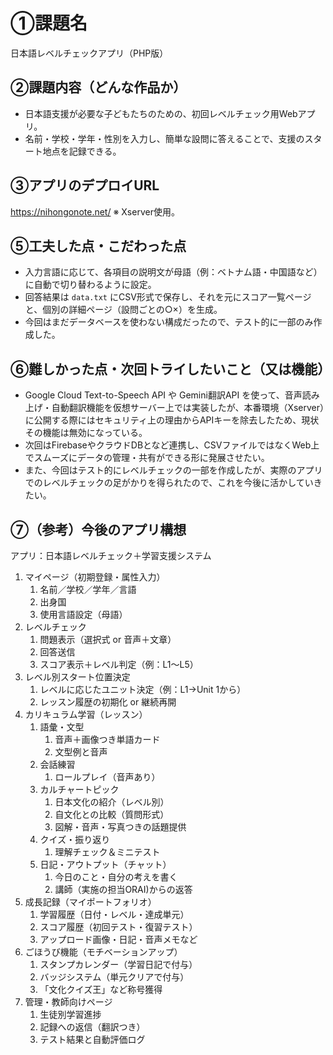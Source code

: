 # ①課題名
日本語レベルチェックアプリ（PHP版）

## ②課題内容（どんな作品か）
- 日本語支援が必要な子どもたちのための、初回レベルチェック用Webアプリ。
- 名前・学校・学年・性別を入力し、簡単な設問に答えることで、支援のスタート地点を記録できる。

## ③アプリのデプロイURL
https://nihongonote.net/
※ Xserver使用。

## ⑤工夫した点・こだわった点
- 入力言語に応じて、各項目の説明文が母語（例：ベトナム語・中国語など）に自動で切り替わるように設定。
- 回答結果は `data.txt` にCSV形式で保存し、それを元にスコア一覧ページと、個別の詳細ページ（設問ごとの○×）を生成。
- 今回はまだデータベースを使わない構成だったので、テスト的に一部のみ作成した。
  
## ⑥難しかった点・次回トライしたいこと（又は機能）
- Google Cloud Text-to-Speech API や Gemini翻訳API を使って、音声読み上げ・自動翻訳機能を仮想サーバー上では実装したが、本番環境（Xserver）に公開する際にはセキュリティ上の理由からAPIキーを除去したため、現状その機能は無効になっている。
- 次回はFirebaseやクラウドDBとなど連携し、CSVファイルではなくWeb上でスムーズにデータの管理・共有ができる形に発展させたい。
- また、今回はテスト的にレベルチェックの一部を作成したが、実際のアプリでのレベルチェックの足がかりを得られたので、これを今後に活かしていきたい。
  
## ⑦（参考）今後のアプリ構想
アプリ：日本語レベルチェック＋学習支援システム

<ol>
  <li>マイページ（初期登録・属性入力）
    <ol>
      <li>名前／学校／学年／言語</li>
      <li>出身国</li>
      <li>使用言語設定（母語）</li>
    </ol>
  </li>
  <li>レベルチェック
    <ol>
      <li>問題表示（選択式 or 音声＋文章）</li>
      <li>回答送信</li>
      <li>スコア表示＋レベル判定（例：L1〜L5）</li>
    </ol>
  </li>
  <li>レベル別スタート位置決定
    <ol>
      <li>レベルに応じたユニット決定（例：L1→Unit 1から）</li>
      <li>レッスン履歴の初期化 or 継続再開</li>
    </ol>
  </li>
  <li>カリキュラム学習（レッスン）
    <ol>
      <li>語彙・文型
        <ol>
          <li>音声＋画像つき単語カード</li>
          <li>文型例と音声</li>
        </ol>
      </li>
      <li>会話練習
        <ol>
          <li>ロールプレイ（音声あり）</li>
        </ol>
      </li>
      <li>カルチャートピック
        <ol>
          <li>日本文化の紹介（レベル別）</li>
          <li>自文化との比較（質問形式）</li>
          <li>図解・音声・写真つきの話題提供</li>
        </ol>
      </li>
      <li>クイズ・振り返り
        <ol>
          <li>理解チェック＆ミニテスト</li>
        </ol>
      </li>
      <li>日記・アウトプット（チャット）
        <ol>
          <li>今日のこと・自分の考えを書く</li>
          <li>講師（実施の担当ORAI)からの返答</li>
        </ol>
      </li>
    </ol>
  </li>
  <li>成長記録（マイポートフォリオ）
    <ol>
      <li>学習履歴（日付・レベル・達成単元）</li>
      <li>スコア履歴（初回テスト・復習テスト）</li>
      <li>アップロード画像・日記・音声メモなど</li>
    </ol>
  </li>
  <li>ごほうび機能（モチベーションアップ）
    <ol>
      <li>スタンプカレンダー（学習日記で付与）</li>
      <li>バッジシステム（単元クリアで付与）</li>
      <li>「文化クイズ王」など称号獲得</li>
    </ol>
  </li>
  <li>管理・教師向けページ
    <ol>
      <li>生徒別学習進捗</li>
      <li>記録への返信（翻訳つき）</li>
      <li>テスト結果と自動評価ログ</li>
    </ol>
  </li>
</ol>
